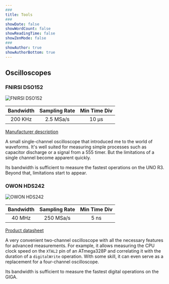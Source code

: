 ```yaml
---
###
title: Tools
###
showDate: false
showWordCount: false
showReadingTime: false
showZenMode: false
###
showAuthor: true
showAuthorBottom: true
---
```


## Oscilloscopes

### FNIRSI DSO152

![FNIRSI DSO152](images/fnirsi-dso152.jpeg)

| Bandwidth | Sampling Rate | Min Time Div |
| :--: | :-: | :-: |
| 200 KHz | 2.5 MSa/s | 10 μs |

[Manufacturer description](https://www.fnirsi.com/products/dso-152?variant=46705204134106)

A small single-channel oscilloscope that introduced me to the world of waveforms. It's well suited for measuring simple processes such as capacitor discharge or a signal from a 555 timer. But the limitations of a single channel become apparent quickly.

Its bandwidth is sufficient to measure the fastest operations on the UNO R3. Beyond that, limitations start to appear.

### OWON HDS242

![OWON HDS242](images/owon-hds242.jpeg)

| Bandwidth | Sampling Rate | Min Time Div |
| :--: | :-: | :-: |
| 40 MHz | 250 MSa/s | 5 ns |

[Product datasheet](https://files.owon.com.cn/specifications/HDS200.pdf)

A very convenient two-channel oscilloscope with all the necessary features for advanced measurements. For example, it allows measuring the CPU clock speed on the `XTAL2` pin of an ATmega328P and correlating it with the duration of a `digitalWrite` operation. With some skill, it can even serve as a replacement for a four-channel oscilloscope.

Its bandwidth is sufficient to measure the fastest digital operations on the GIGA.